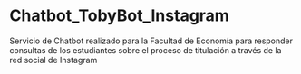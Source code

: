 # Chatbot_TobyBot_Instagram
Servicio de Chatbot realizado para la Facultad de Economía para responder consultas de los estudiantes sobre el proceso de titulación a través de la red social de Instagram
